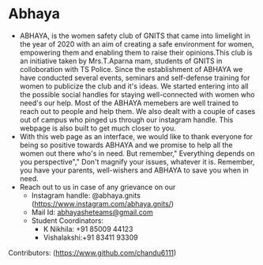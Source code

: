 # Abhaya
- ABHAYA, is the women safety club of GNITS that came into limelight in the year of 2020 with an aim of creating a safe environment for women, empowering them and enabling them to raise their opinions.This club is an initiative taken by Mrs.T.Aparna mam, students of GNITS in colloboration with TS Police.
Since the establishment of ABHAYA we have conducted several events, seminars and self-defense training for women to publicize the club and it's ideas. We started entering into all the possible social handles for staying  well-connected with women who need's our help. Most of the ABHAYA memebers are well trained to reach out to people and help them. We also dealt with a couple of cases out of campus who pinged us through our instagram handle. This webpage is also built to get much closer to you. 
- With this web page as an interface, we would like to thank everyone for being so positive towards ABHAYA and we promise to help all the women out there who's in need.
But remember," Everything depends on you perspective"," Don't magnify your issues, whatever it is. Remember, you have your parents, well-wishers and ABHAYA to save you when in need.
- Reach out to us in case of any grievance on our
  - Instagram handle: @abhaya.gnits (https://www.instagram.com/abhaya.gnits/)
  - Mail Id: abhayasheteams@gmail.com 
  - Student Coordinators:
    - K Nikhila: +91 85009 44123
    - Vishalakshi:+91 83411 93309

Contributors:
(https://www.github.com/chandu6111)
